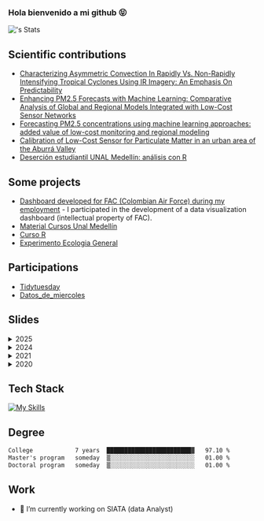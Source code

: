 ### Hola bienvenido a mi github :stuck_out_tongue_closed_eyes:

![<Duvancho321>'s Stats](https://github-readme-stats.vercel.app/api?username=Duvancho321&theme=vue-dark&show_icons=true&hide_border=true&count_private=true)


## Scientific contributions
- [Characterizing Asymmetric Convection In Rapidly Vs. Non-Rapidly Intensifying Tropical Cyclones Using IR Imagery: An Emphasis On Predictability](https://ams.confex.com/ams/105ANNUAL/meetingapp.cgi/Paper/450758)
- [Enhancing PM2.5 Forecasts with Machine Learning: Comparative Analysis of Global and Regional Models Integrated with Low-Cost Sensor Networks](https://ams.confex.com/ams/105ANNUAL/meetingapp.cgi/Paper/450817)
- [Forecasting PM2.5 concentrations using machine learning approaches: added value of low-cost monitoring and regional modeling](https://meetingorganizer.copernicus.org/EGU24/EGU24-1214.html)
- [Calibration of Low-Cost Sensor for Particulate Matter in an urban area of the Aburrá Valley](https://ieeexplore.ieee.org/document/9703400)
- [Deserción estudiantil UNAL Medellín: análisis con R](https://github.com/rday-colombia/2019/blob/main/documentos/Memorias/Loaiza%20et%20al.(2019).pdf)

## Some projects
- [Dashboard developed for FAC (Colombian Air Force) during my employment](https://simfac.fac.mil.co/dashboard/) - I participated in the development of a data visualization dashboard (intellectual property of FAC).
- [Material Cursos Unal Medellín](https://duvancho321.github.io/Material-Unal/)
- [Curso R](https://github.com/Duvancho321/Curso_R)
- [Experimento Ecologia General](https://duvancho321.github.io/EcologiaGeneral/)

## Participations
- [Tidytuesday](https://github.com/Duvancho321/Tidyuesday)
- [Datos_de_miercoles](https://github.com/Duvancho321/Datos_de_miercoles)

## Slides

<details>
<summary>2025 </summary>

  - <a href="https://duvancho321.github.io/presentaciones/UNAL/Ecologia_numerica/Expo_DS.html" target="_blank">Presentación
    Presentación de Distancia D13 y Similitud S11
    </a>
  - <a href="https://docs.google.com/presentation/d/e/2PACX-1vRIA4NfLdMBA0HWUXreom1PBgI8k0TE9SF3RkBUOhVmVFW59kiUbnzEZZsfQjUK3-ammIi71BIZTCMb/pub?start=true&loop=true&delayms=60000" target="_blank">MJO Preconditioning of Low-Level Static Stability
    </a>

</details>

<details>
<summary>2024 </summary>

  - <a href="https://duvancho321.github.io/presentaciones/UNAL/CIVCC_DuvanNieves_Final.pdf" target="_blank">Presentación
    II Congreso Internacional De Variabilidad y Cambio Climático :
    DINÁMICA DE ESTRUCTURAS CONVECTIVAS EN CICLONES TROPICALES: UN
    ESTUDIO MULTIDIMENSIONAL DE CASOS DE INTENSIFICACIÓN RÁPIDA Y NO
    RÁPIDA USANDO IMÁGENES SATELITALES INFRARROJAS DE ALTA RESOLUCIÓN
    </a>

</details>


<details>
<summary>
2021
</summary>

-   <a href="https://duvancho321.github.io/presentaciones/SIATA/R1.html" target="_blank">Presentación
    SIATA : Rstudio, Rmarkdown</a>
-   <a href="https://duvancho321.github.io/presentaciones/SIATA/R2.html" target="_blank">Presentación
    SIATA : Rmarkdown</a>
-   <a href="https://duvancho321.github.io/presentaciones/SIATA/R3.html" target="_blank">Presentación
    SIATA : Flexdashboard</a>

</details>

<details>
<summary>
2020
</summary>

-   <a href="https://duvancho321.github.io/presentaciones/AMET/am.html" target="_blank">Presentación
    AMET : Basico R y Python</a>

</details>






## Tech Stack
[![My Skills](https://skillicons.dev/icons?i=linux,bash,ubuntu,py,r,mysql,postgres,latex,html,css,vscode)](https://skillicons.dev)

## Degree
```txt
College            7 years  ████████████████████████▓   97.10 %
Master's program   someday  ▒░░░░░░░░░░░░░░░░░░░░░░░░   01.00 %
Doctoral program   someday  ▒░░░░░░░░░░░░░░░░░░░░░░░░   01.00 %
```

## Work

- 🔭 I’m currently working on SIATA (data Analyst)

<!-- 

<p align="center">
  <img src="https://spotify-github-profile.vercel.app/api/view?uid=11147618695&cover_image=true&theme=novatorem&show_offline=true&background_color=121212&interchange=false&bar_color=53b14f&bar_color_cover=false">
</p>

<p align="center">
  <img src="https://spotify-recently-played-readme.vercel.app/api?user=11147618695&count=5">
</p>


- 🌱 I’m currently learning ...
- 👯 I’m looking to collaborate on ...
- 🤔 I’m looking for help with ...
- 💬 Ask me about ...
- 📫 How to reach me: ...
- 😄 Pronouns: ...
- ⚡ Fun fact: ...


-->
